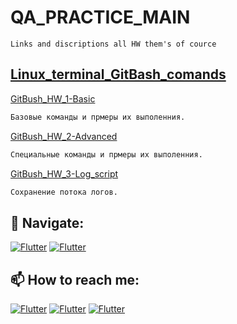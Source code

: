 # QA_PRACTICE_MAIN
`Links and discriptions all HW them's of cource`

## [Linux_terminal_GitBash_comands](https://github.com/Pavlik1100/QA_practice_welcom_again/tree/Linux_terminal_GitBash_comands)
[GitBush_HW_1-Basic](https://github.com/Pavlik1100/QA_practice_welcom_again/tree/Linux_terminal_GitBash_comands/GitBush_HW_1-Basic)  
```sh
Базовые команды и прмеры их выполенния.  
```
[GitBush_HW_2-Advanced](https://github.com/Pavlik1100/QA_practice_welcom_again/tree/Linux_terminal_GitBash_comands/GitBush_HW_2-Advanced)  
```sh
Специальные команды и прмеры их выполенния.
```
[GitBush_HW_3-Log_script](https://github.com/Pavlik1100/QA_practice_welcom_again/tree/Linux_terminal_GitBash_comands/GitBush_HW_3-Log_script)  
```sh
Сохранение потока логов. 
```

## 🚏 Navigate:
[![Flutter](https://img.shields.io/badge/🏠-QA_PRACTICE_MAIN-00A98F)](https://github.com/Pavlik1100/QA_PRACTICE_MAIN) [![Flutter](https://img.shields.io/badge/🏠-GITBASH-orange)](https://github.com/Pavlik1100/GitBash_Linux_Terminal/tree/main)
## 📫 How to reach me:  
[![Flutter](https://img.shields.io/badge/-Pavel_Simonov-000000?style=social&logo=LinkedIn)](https://www.linkedin.com/in/pavel-simonov-7a8b1119a/)  [![Flutter](https://img.shields.io/badge/-Pavel_Simonov-000000?style=social&logo=Telegram)](https://t.me/NuiSaiman)  [![Flutter](https://img.shields.io/badge/-simonovpavlik@gmail.com-000000?style=social&logo=Gmail)](mailto:simonovpavlik@gmail.com) 

